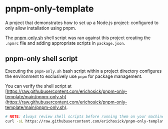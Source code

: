# pnpm-only-template

A project that demonstrates how to set up a Node.js project: configured to only allow installation using pnpm.

The [pnpm-only.sh](./pnpm-only.sh) shell script was ran against this project creating the `.npmrc` file and adding appropriate scripts in `package.json`.

## pnpm-only shell script

Executing the `pnpm-only.sh` bash script within a project directory configures the environment to exclusively use `pnpm` for package management.

You can verify the shell script at [https://raw.githubusercontent.com/erichosick/pnpm-only-template/main/pnpm-only.sh](https://raw.githubusercontent.com/erichosick/pnpm-only-template/main/pnpm-only.sh).

```bash
# NOTE: Always review shell scripts before running them on your machine.
curl -sL https://raw.githubusercontent.com/erichosick/pnpm-only-template/main/pnpm-only.sh | bash
```
